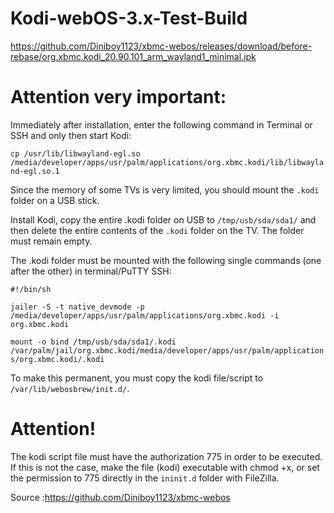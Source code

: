 # Kodi-webOS-3.x-Test-Build

https://github.com/Diniboy1123/xbmc-webos/releases/download/before-rebase/org.xbmc.kodi_20.90.101_arm_wayland1_minimal.ipk

# Attention very important:
Immediately after installation, enter the following command in Terminal or SSH and only then start Kodi:

`cp /usr/lib/libwayland-egl.so /media/developer/apps/usr/palm/applications/org.xbmc.kodi/lib/libwayland-egl.so.1`


Since the memory of some TVs is very limited, you should mount the `.kodi` folder on a USB stick.

Install Kodi, copy the entire .kodi folder on USB to `/tmp/usb/sda/sda1/` and then delete the entire contents of the `.kodi` folder on the TV. The folder must remain empty.

The .kodi folder must be mounted with the following single commands (one after the other) in terminal/PuTTY SSH:


`#!/bin/sh`

`jailer -S -t native_devmode -p /media/developer/apps/usr/palm/applications/org.xbmc.kodi -i org.xbmc.kodi`

`mount -o bind /tmp/usb/sda/sda1/.kodi /var/palm/jail/org.xbmc.kodi/media/developer/apps/usr/palm/applications/org.xbmc.kodi/.kodi`

To make this permanent, you must copy the kodi file/script to `/var/lib/webosbrew/init.d/`. 

# Attention! 
The kodi script file must have the authorization 775 in order to be executed. If this is not the case, make the file (kodi) executable with chmod +x, or set the permission to 775 directly in the `ininit.d` folder with FileZilla.

Source :https://github.com/Diniboy1123/xbmc-webos
